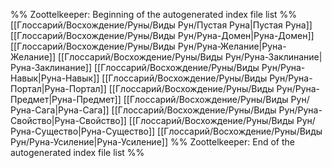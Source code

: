 %% Zoottelkeeper: Beginning of the autogenerated index file list  %%
 [[Глоссарий/Восхождение/Руны/Виды Рун/Пустая Руна|Пустая Руна]]
 [[Глоссарий/Восхождение/Руны/Виды Рун/Руна-Домен|Руна-Домен]]
 [[Глоссарий/Восхождение/Руны/Виды Рун/Руна-Желание|Руна-Желание]]
 [[Глоссарий/Восхождение/Руны/Виды Рун/Руна-Заклинание|Руна-Заклинание]]
 [[Глоссарий/Восхождение/Руны/Виды Рун/Руна-Навык|Руна-Навык]]
 [[Глоссарий/Восхождение/Руны/Виды Рун/Руна-Портал|Руна-Портал]]
 [[Глоссарий/Восхождение/Руны/Виды Рун/Руна-Предмет|Руна-Предмет]]
 [[Глоссарий/Восхождение/Руны/Виды Рун/Руна-Сага|Руна-Сага]]
 [[Глоссарий/Восхождение/Руны/Виды Рун/Руна-Свойство|Руна-Свойство]]
 [[Глоссарий/Восхождение/Руны/Виды Рун/Руна-Существо|Руна-Существо]]
 [[Глоссарий/Восхождение/Руны/Виды Рун/Руна-Усиление|Руна-Усиление]]
%% Zoottelkeeper: End of the autogenerated index file list  %%
